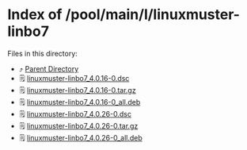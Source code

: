 
# Index of /pool/main/l/linuxmuster-linbo7
Files in this directory:
- ⤴ [Parent Directory](../)
- 🗒 [linuxmuster-linbo7_4.0.16-0.dsc](linuxmuster-linbo7_4.0.16-0.dsc)
- 🗒 [linuxmuster-linbo7_4.0.16-0.tar.gz](linuxmuster-linbo7_4.0.16-0.tar.gz)
- 🗒 [linuxmuster-linbo7_4.0.16-0_all.deb](linuxmuster-linbo7_4.0.16-0_all.deb)
- 🗒 [linuxmuster-linbo7_4.0.26-0.dsc](linuxmuster-linbo7_4.0.26-0.dsc)
- 🗒 [linuxmuster-linbo7_4.0.26-0.tar.gz](linuxmuster-linbo7_4.0.26-0.tar.gz)
- 🗒 [linuxmuster-linbo7_4.0.26-0_all.deb](linuxmuster-linbo7_4.0.26-0_all.deb)
